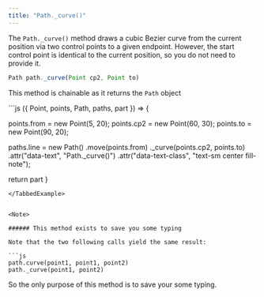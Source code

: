 ```yaml
---
title: "Path._curve()"
---
```


The `Path._curve()` method draws a cubic Bezier curve 
from the current position via two control points to a given endpoint.
However, the start control point is identical to the current position,
so you do not need to provide it.

```js
Path path._curve(Point cp2, Point to)
```

<Tip compact>This method is chainable as it returns the `Path` object</Tip>

<TabbedExample part="path__curve" caption="Example of the Path.\_curve() method">
```js
({ Point, points, Path, paths, part }) => {

  points.from = new Point(5, 20);
  points.cp2 = new Point(60, 30);
  points.to = new Point(90, 20);

  paths.line = new Path()
    .move(points.from)
    ._curve(points.cp2, points.to)
    .attr("data-text", "Path._curve()")
    .attr("data-text-class", "text-sm center fill-note");

  return part
}
```
</TabbedExample>


<Note>

###### This method exists to save you some typing

Note that the two following calls yield the same result:

```js
path.curve(point1, point1, point2)
path._curve(point1, point2)
```

So the only purpose of this method is to save your some typing.

</Note>


